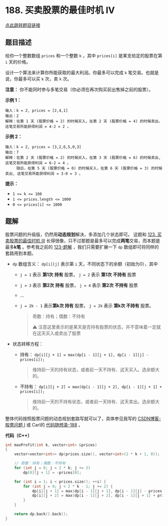 # 188. 买卖股票的最佳时机 IV

[点此跳转题目链接](https://leetcode.cn/problems/best-time-to-buy-and-sell-stock-iv/)

## 题目描述

给你一个整数数组 `prices` 和一个整数 `k` ，其中 `prices[i]` 是某支给定的股票在第 `i` 天的价格。

设计一个算法来计算你所能获取的最大利润。你最多可以完成 `k` 笔交易。也就是说，你最多可以买 `k` 次，卖 `k` 次。

**注意：** 你不能同时参与多笔交易（你必须在再次购买前出售掉之前的股票）。

 

**示例 1：**

```
输入：k = 2, prices = [2,4,1]
输出：2
解释：在第 1 天 (股票价格 = 2) 的时候买入，在第 2 天 (股票价格 = 4) 的时候卖出，这笔交易所能获得利润 = 4-2 = 2 。
```

**示例 2：**

```
输入：k = 2, prices = [3,2,6,5,0,3]
输出：7
解释：在第 2 天 (股票价格 = 2) 的时候买入，在第 3 天 (股票价格 = 6) 的时候卖出, 这笔交易所能获得利润 = 6-2 = 4 。
     随后，在第 5 天 (股票价格 = 0) 的时候买入，在第 6 天 (股票价格 = 3) 的时候卖出, 这笔交易所能获得利润 = 3-0 = 3 。
```

 

**提示：**

- `1 <= k <= 100`
- `1 <= prices.length <= 1000`
- `0 <= prices[i] <= 1000`



## 题解

股票问题的升级版，仍然用**动态规划**解决，多添加几个状态即可。 这题和 [123. 买卖股票的最佳时机 III](https://leetcode.cn/problems/best-time-to-buy-and-sell-stock-iii/description/) 长得很像，只不过那题是最多可以完成**两笔**交易，而本题是最多**k笔** 。参考我之前的 [123-题解](https://blog.csdn.net/weixin_54468359/article/details/141615047?spm=1001.2014.3001.5501) ，我们只需要扩展一下 `dp` 数组即可将同样的套路用到本题。

- `dp` 数组含义： `dp[i][j]` 表示第 `i` 天，不同状态下的余额（初始为0），其中

  - `j = 1` 表示 **第1次** **持有** 股票， `j = 2` 表示 **第1次** **不持有** 股票

  - `j = 3` 表示 **第2次** **持有** 股票， `j = 4` 表示 **第2次** **不持有** 股票

  - ...

  - `j = 2k - 1` 表示**第k次 持有** 股票， `j = 2k` 表示 **第k次 不持有** 股票。

    > 奇数：持有；偶数：不持有
    >
    > :warning: 注意这里表示的是某天是否持有股票的状态，并不意味着一定就在这天买入或卖出了股票

- 状态转移方程：

  - 持有： `dp[i][j + 1] = max(dp[i - 1][j + 1], dp[i - 1][j] - prices[i]);` 

    > 维持前一天的持有状态，或者前一天不持有、这天买入。选余额大的。

  - 不持有： `dp[i][j + 2] = max(dp[i - 1][j + 2], dp[i - 1][j + 1] + prices[i]);` 

    > 维持前一天的不持有状态，或者前一天持有、这天卖出。选余额大的。

整体代码按照股票问题的动态规划套路写就可以了，具体参见我写的 [CSDN博客-股票问题 I](https://blog.csdn.net/weixin_54468359/article/details/141615047?spm=1001.2014.3001.5501) 或 Carl的 [代码随想录-188](https://programmercarl.com/0188.买卖股票的最佳时机IV.html#算法公开课) 。

**代码（C++）**

```cpp
int maxProfit(int k, vector<int> &prices)
{
    vector<vector<int>> dp(prices.size(), vector<int>(2 * k + 1, 0));

    // 奇数：持有；偶数：不持有
    for (int j = 0; j < 2 * k; j += 2) 
        dp[0][j + 1] = -prices[0];

    for (int i = 1; i < prices.size(); ++i) {
        for (int j = 0; j < 2 * k - 1; j += 2) {
            dp[i][j + 1] = max(dp[i - 1][j + 1], dp[i - 1][j] - prices[i]);
            dp[i][j + 2] = max(dp[i - 1][j + 2], dp[i - 1][j + 1] + prices[i]);
        }
    }

    return dp.back().back();
}
```

